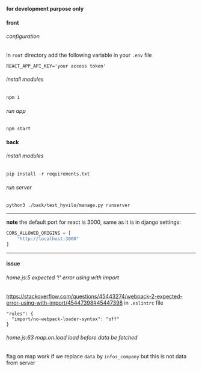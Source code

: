 **for development purpose only**

#### front
###### configuration
in `root` directory add the following variable in your `.env` file
```
REACT_APP_API_KEY='your access token'
```
###### install modules
`npm i`

###### run app
`npm start`

#### back
###### install modules
`pip install -r requirements.txt`

###### run server
`python3 ./back/test_hyvilo/manage.py runserver`

---
**note**
the default port for react is 3000, same as it is in django settings:
```python
CORS_ALLOWED_ORIGINS = [
    "http://localhost:3000"
]
```

---
#### issue
###### home.js:5 expected '!' error using with import
https://stackoverflow.com/questions/45443274/webpack-2-expected-error-using-with-import/45447398#45447398
in `.eslintrc` file
```
"rules": {
  "import/no-webpack-loader-syntax": "off"
}
```
###### home.js:63 map.on.load load before data be fetched
flag on map work if we replace `data` by `infos_company`
but this is not data from server
